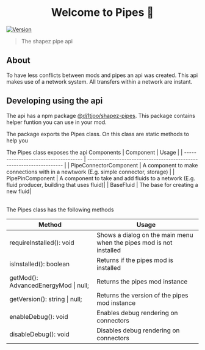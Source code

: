 <h1 align="center">Welcome to Pipes 👋</h1>
<p>
  <a href="https://www.npmjs.com/package/@dj1tjoo/shapez-pipes" target="_blank">
    <img alt="Version" src="https://img.shields.io/npm/v/@dj1tjoo/shapez-pipes.svg">
  </a>
</p>

> The shapez pipe api

## About

To have less conflicts between mods and pipes an api was created. This api makes use of a network system. All transfers within a network are instant.

## Developing using the api

The api has a npm package [@dj1tjoo/shapez-pipes](https://www.npmjs.com/package/@dj1tjoo/shapez-pipes). This package contains helper funtion you can use in your mod.

The package exports the Pipes class. On this class are static methods to help you

The Pipes class exposes the api Components
| Component | Usage |
| ------------------------------------ | -------------------------------------------------------------------- |
| PipeConnectorComponent | A component to make connections with in a newtwork (E.g. simple connector, storage) |
| PipePinComponent | A component to take and add fluids to a network (E.g. fluid producer, building that uses fluid)|
| BaseFluid | The base for creating a new fluid|

<br />
The Pipes class has the following methods

| Method                               | Usage                                                               |
| ------------------------------------ | ------------------------------------------------------------------- |
| requireInstalled(): void             | Shows a dialog on the main menu when the pipes mod is not installed |
| isInstalled(): boolean               | Returns if the pipes mod is installed                               |
| getMod(): AdvancedEnergyMod \| null; | Returns the pipes mod instance                                      |
| getVersion(): string \| null;        | Returns the version of the pipes mod instance                       |
| enableDebug(): void                  | Enables debug rendering on connectors                               |
| disableDebug(): void                 | Disables debug rendering on connectors                              |

